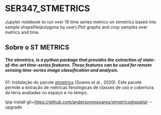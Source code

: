 # SER347_STMETRICS
Jupyter notebook to run over 19 time series metrics on stmetrics based into sample shapefile(polygons by user).Plot graphs and crop samples over metrics and time.

## Sobre o ST METRICS

##### The stmetrics, is a python package that provides the extraction of state-of-the-art time-series features. These features can be used for remote sensing time-series image classification and analysis.

01: Instalação do pacote [stmetrics](https://stmetrics.readthedocs.io/en/latest/index.html) (Soares et al., 2020). Este pacote permite a extração de métricas fenológicas de classes de uso e cobertura da terra avaliadas no espaço e no tempo.

!pip install git+https://github.com/andersonreisoares/stmetrics@spatial --upgrade

